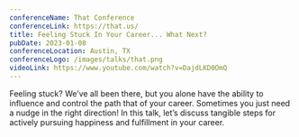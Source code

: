 ```yaml
---
conferenceName: That Conference
conferenceLink: https://that.us/
title: Feeling Stuck In Your Career... What Next?
pubDate: 2023-01-08
conferenceLocation: Austin, TX
conferenceLogo: /images/talks/that.png
videoLink: https://www.youtube.com/watch?v=DajdLKD0OmQ
---
```


Feeling stuck? We’ve all been there, but you alone have the ability to influence and control the path that of your career. Sometimes you just need a nudge in the right direction! In this talk, let’s discuss tangible steps for actively pursuing happiness and fulfillment in your career.
